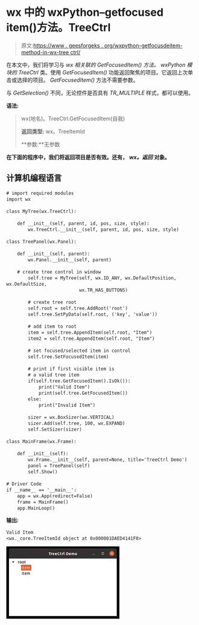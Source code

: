 # wx 中的 wxPython–getfocused item()方法。TreeCtrl

> 原文:[https://www . geesforgeks . org/wxpython-getfocusdeitem-method-in-wx-tree ctrl/](https://www.geeksforgeeks.org/wxpython-getfocuseditem-method-in-wx-treectrl/)

在本文中，我们将学习与 *wx 相关联的 *GetFocusedItem()* 方法。 *wxPython* 模块的 TreeCtrl* 类。使用 *GetFocusedItem()* 功能返回聚焦的项目。它返回上次单击或选择的项目。 *GetFocusedItem()* 方法不需要参数。

与 *GetSelection()* 不同，无论控件是否具有 *TR_MULTIPLE* 样式，都可以使用。

**语法:**

> wx(地名)。TreeCtrl.GetFocusedItem(自我)
> 
> **返回类型:** wx。TreeItemId
> 
> **参数:**无参数

**在下面的程序中，我们将返回项目是否有效。还有，** ***wx。返回*** **对象。**

## 计算机编程语言

```
# import required modules
import wx

class MyTree(wx.TreeCtrl):

    def __init__(self, parent, id, pos, size, style):
        wx.TreeCtrl.__init__(self, parent, id, pos, size, style)

class TreePanel(wx.Panel):

    def __init__(self, parent):
        wx.Panel.__init__(self, parent)

    # create tree control in window
        self.tree = MyTree(self, wx.ID_ANY, wx.DefaultPosition, wx.DefaultSize,
                           wx.TR_HAS_BUTTONS)

        # create tree root
        self.root = self.tree.AddRoot('root')
        self.tree.SetPyData(self.root, ('key', 'value'))

        # add item to root
        item = self.tree.AppendItem(self.root, "Item")
        item2 = self.tree.AppendItem(self.root, "Item")

        # set focused/selected item in control
        self.tree.SetFocusedItem(item)

        # print if first visible item is
        # a valid tree item
        if(self.tree.GetFocusedItem().IsOk()):
            print("Valid Item")
            print(self.tree.GetFocusedItem())
        else:
            print("Invalid Item")

        sizer = wx.BoxSizer(wx.VERTICAL)
        sizer.Add(self.tree, 100, wx.EXPAND)
        self.SetSizer(sizer)

class MainFrame(wx.Frame):

    def __init__(self):
        wx.Frame.__init__(self, parent=None, title='TreeCtrl Demo')
        panel = TreePanel(self)
        self.Show()

# Driver Code
if __name__ == '__main__':
    app = wx.App(redirect=False)
    frame = MainFrame()
    app.MainLoop()
```

**输出:**

```
Valid Item
<wx._core.TreeItemId object at 0x000001DAED4141F8>
```

![](img/5426c2ee7cf8fb5fc374b5e85843b030.png)